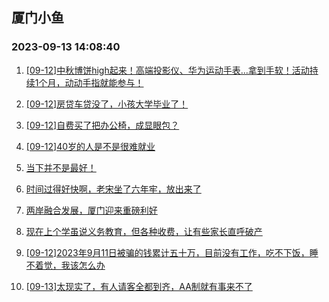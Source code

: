 ## 厦门小鱼 
### 2023-09-13 14:08:40

1. [[09-12]中秋博饼high起来！高端投影仪、华为运动手表…拿到手软！活动持续1个月，动动手指就能参与！](http://bbs.xmfish.com/read-htm-tid-18071009.html)

2. [[09-12]房贷车贷没了，小孩大学毕业了！](http://bbs.xmfish.com/read-htm-tid-18070908.html)

3. [[09-12]自费买了把办公椅，成显眼包？](http://bbs.xmfish.com/read-htm-tid-18070958.html)

4. [[09-12]40岁的人是不是很难就业](http://bbs.xmfish.com/read-htm-tid-18070969.html)

5. [当下并不是最好！](http://bbs.xmfish.com/read-htm-tid-18070918.html)

6. [时间过得好快啊，老宋坐了六年牢，放出来了](http://bbs.xmfish.com/read-htm-tid-18071086.html)

7. [两岸融合发展，厦门迎来重磅利好](http://bbs.xmfish.com/read-htm-tid-18071125.html)

8. [现在上个学虽说义务教育，但各种收费，让有些家长直呼破产](http://bbs.xmfish.com/read-htm-tid-18071164.html)

9. [[09-12]2023年9月11日被骗的钱累计五十万，目前没有工作，吃不下饭，睡不着觉，我该怎么办](http://bbs.xmfish.com/read-htm-tid-18071073.html)

10. [[09-13]太现实了，有人请客全都到齐，AA制就有事来不了](http://bbs.xmfish.com/read-htm-tid-18071269.html)

